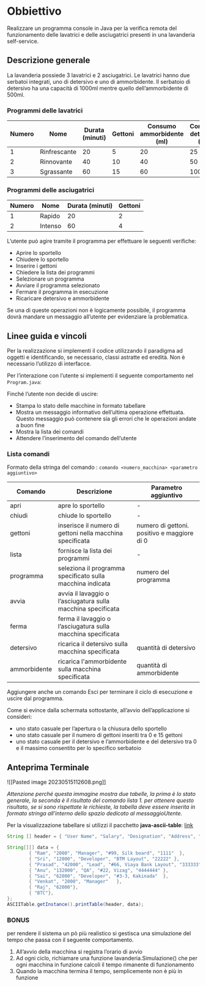 # Obbiettivo
Realizzare un programma console in Java per la verifica remota del funzionamento delle lavatrici e delle asciugatrici presenti in una lavanderia self-service.

## Descrizione generale
La lavanderia possiede 3 lavatrici e 2 asciugatrici.
Le lavatrici hanno due serbatoi integrati, uno di detersivo e uno di ammorbidente.
Il serbatoio di detersivo ha una capacità di 1000ml mentre quello dell’ammorbidente di 500ml.

### Programmi delle lavatrici
| Numero | Nome | Durata (minuti) | Gettoni | Consumo ammorbidente (ml) | Consumo detersivo (ml) |
| --- | --- | --- | --- | --- | --- |
| 1 | Rinfrescante | 20 | 5 | 20 | 25 |
| 2 | Rinnovante | 40 | 10 | 40 | 50 |
| 3 | Sgrassante | 60 | 15 | 60 | 100 |

### Programmi delle asciugatrici
| Numero | Nome | Durata (minuti) | Gettoni |
| --- | --- | --- | --- |
| 1 | Rapido | 20 | 2 |
| 2 | Intenso | 60 | 4 |

L’utente può agire tramite il programma per effettuare le seguenti verifiche:

- Aprire lo sportello
- Chiudere lo sportello
- Inserire i gettoni
- Chiedere la lista dei programmi
- Selezionare un programma
- Avviare il programma selezionato
- Fermare il programma in esecuzione
- Ricaricare detersivo e ammorbidente

Se una di queste operazioni non è logicamente possibile, il programma dovrà mandare un messaggio all’utente per evidenziare la problematica.

## Linee guida e vincoli
Per la realizzazione si implementi il codice utilizzando il paradigma ad oggetti e identificando, se necessario, classi astratte ed eredità. Non è necessario l’utilizzo di interfacce.

Per l’interazione con l’utente si implementi il seguente comportamento nel `Program.java`:

Finché l’utente non decide di uscire:

- Stampa lo stato delle macchine in formato tabellare
- Mostra un messaggio informativo dell’ultima operazione effettuata. Questo messaggio può contenere sia gli errori che le operazioni andate a buon fine
- Mostra la lista dei comandi
- Attendere l’inserimento del comando dell’utente

### Lista comandi
Formato della stringa del comando : 
```comando <numero_macchina> <parametro aggiuntivo>```

| Comando | Descrizione | Parametro aggiuntivo |
| --- | --- | --- |
| apri | apre lo sportello | - |
| chiudi | chiude lo sportello | - |
| gettoni | inserisce il numero di gettoni nella macchina specificata | numero di gettoni. positivo e maggiore di 0 |
| lista | fornisce la lista dei programmi | - |
| programma | seleziona il programma specificato sulla macchina indicata | numero del programma |
| avvia | avvia il lavaggio o l’asciugatura sulla macchina specificata |  |
| ferma | ferma il lavaggio o l’asciugatura sulla macchina specificata |  |
| detersivo | ricarica il detersivo sulla macchina specificata | quantità di detersivo |
| ammorbidente | ricarica l'ammorbidente sulla macchina specificata | quantità di ammorbidente |

Aggiungere anche un comando Esci per terminare il ciclo di esecuzione e uscire dal programma.

Come si evince dalla schermata sottostante, all’avvio dell’applicazione si consideri:

- uno stato casuale per l’apertura o la chiusura dello sportello
- uno stato casuale per il numero di gettoni inseriti tra 0 e 15 gettoni
- uno stato casuale per il detersivo e l’ammorbidente e del detersivo tra 0 e il massimo consentito per lo specifico serbatoio

## Anteprima Terminale
![[Pasted image 20230515112608.png]]

*Attenzione perché questa immagine mostra due tabelle, la prima è lo stato generale, la seconda è il risultato del comando lista 1. per ottenere questo risultato, se si sono rispettate le richieste, la tabella deve essere inserita in formato stringa all’interno dello spazio dedicato al messaggioUtente.*

Per la visualizzazione tabellare si utilizzi il pacchetto **java-ascii-table**:
[link](https://code.google.com/archive/p/java-ascii-table/downloads)
```java
String [] header = { "User Name", "Salary", "Designation", "Address", "Lucky#" };

String[][] data = {
		{ "Ram", "2000", "Manager", "#99, Silk board", "1111"  },
		{ "Sri", "12000", "Developer", "BTM Layout", "22222" },
		{ "Prasad", "42000", "Lead", "#66, Viaya Bank Layout", "333333" },
		{ "Anu", "132000", "QA", "#22, Vizag", "4444444" },
		{ "Sai", "62000", "Developer", "#3-3, Kakinada"  },
		{ "Venkat", "2000", "Manager"   },
		{ "Raj", "62000"},
		{ "BTC"},
};
ASCIITable.getInstance().printTable(header, data);
```

### BONUS
per rendere il sistema un pò più realistico si gestisca una simulazione del tempo che passa con il seguente comportamento.

1. All’avvio della macchina si registra l’orario di avvio
2. Ad ogni ciclo, richiamare una funzione lavanderia.Simulazione() che per ogni macchina in funzione calcoli il tempo rimanente di funzionamento
3. Quando la macchina termina il tempo, semplicemente non è più in funzione
